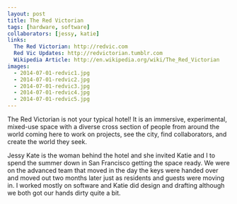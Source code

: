 ```yaml
---
layout: post
title: The Red Victorian
tags: [hardware, software]
collaborators: [jessy, katie]
links:
  The Red Victorian: http://redvic.com
  Red Vic Updates: http://redvictorian.tumblr.com
  Wikipedia Article: http://en.wikipedia.org/wiki/The_Red_Victorian
images:
  - 2014-07-01-redvic1.jpg
  - 2014-07-01-redvic2.jpg
  - 2014-07-01-redvic3.jpg
  - 2014-07-01-redvic4.jpg
  - 2014-07-01-redvic5.jpg
---
```

The Red Victorian is not your typical hotel!  It is an immersive, experimental, mixed-use space with a diverse cross section of people from around the world coming here to work on projects, see the city, find collaborators, and create the world they seek.

Jessy Kate is the woman behind the hotel and she invited Katie and I to spend the summer down in San Francisco getting the space ready.  We were on the advanced team that moved in the day the keys were handed over and moved out two months later just as residents and guests were moving in.  I worked mostly on software and Katie did design and drafting although we both got our hands dirty quite a bit.